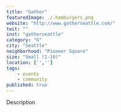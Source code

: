 ```yaml
---
title: "Gather"
featuredImage: ./-hamburgers.png
website: "http://www.gatherseattle.com/"
twit: ""
inst: "gatherseattle"
category: "G"
city: "Seattle"
neighborhood: "Pioneer Square"
size: "Small (1-10)"
location: ['','']
tags:
    - events
    - community
published: true
---
```


Description